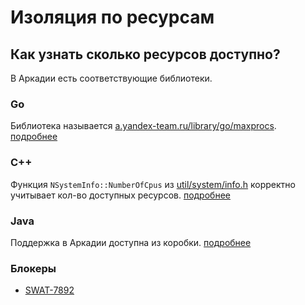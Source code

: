 # Изоляция по ресурсам

## Как узнать сколько ресурсов доступно?

В Аркадии есть соответствующие библиотеки.

### Go
Библиотека называется [a.yandex-team.ru/library/go/maxprocs](https://a.yandex-team.ru/arc/trunk/arcadia/library/go/maxprocs).
[подробнее](https://clubs.at.yandex-team.ru/infra-cloud/2211)


### C++
Функция `NSystemInfo::NumberOfCpus` из [util/system/info.h](https://a.yandex-team.ru/arc_vcs/util/system/info.h?rev=9a79ac6142f516f705adf66b96436e7957c055b3#L6) корректно учитывает кол-во доступных ресурсов.
[подробнее](https://clubs.at.yandex-team.ru/infra-cloud/2211)


### Java
Поддержка в Аркадии доступна из коробки.
[подробнее](https://clubs.at.yandex-team.ru/infra-cloud/2135)

### Блокеры
* [SWAT-7892](https://st.yandex-team.ru/SWAT-7892)
